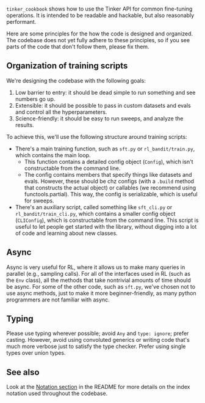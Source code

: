 `tinker_cookbook` shows how to use the Tinker API for common fine-tuning operations. It is intended to be readable and hackable, but also reasonably performant.

Here are some principles for the how the code is designed and organized. The codebase does not yet fully adhere to these principles, so if you see parts of the code that don't follow them, please fix them.

## Organization of training scripts

We're designing the codebase with the following goals:

1. Low barrier to entry: it should be dead simple to run something and see numbers go up.
2. Extensible: it should be possible to pass in custom datasets and evals and control all the hyperparameters.
3. Science-friendly: it should be easy to run sweeps, and analyze the results.

To achieve this, we'll use the following structure around training scripts:

- There's a main training function, such as `sft.py` or `rl_bandit/train.py`, which contains the main loop.
    - This function contains a detailed config object (`Config`), which isn't constructable from the command line.
    - The config contains members that specify things like datasets and evals. However, these should be chz configs (with a `.build` method that constructs the actual object) or callables (we recommend using functools.partial). This way, the config is serializable, which is useful for sweeps.
- There's an auxiliary script, called something like `sft_cli.py` or `rl_bandit/train_cli.py`, which contains a smaller config object (`CLIConfig`), which is constructable from the command line. This script is useful to let people get started with the library, without digging into a lot of code and learning about new classes.

## Async

Async is very useful for RL, where it allows us to make many queries in parallel (e.g., sampling calls). For all of the interfaces used in RL (such as the `Env` class), all the methods that take nontrivial amounts of time should be async. For some of the other code, such as `sft.py`, we've chosen not to use async methods, just to make it more beginner-friendly, as many python programmers are not familiar with async.

## Typing

Please use typing wherever possible; avoid `Any` and `type: ignore`; prefer casting. However, avoid using convoluted generics or writing code that's much more verbose just to satisfy the type checker. Prefer using single types over union types.

## See also

Look at the [Notation section](README.md#notation) in the README for more details on the index notation used throughout the codebase.
